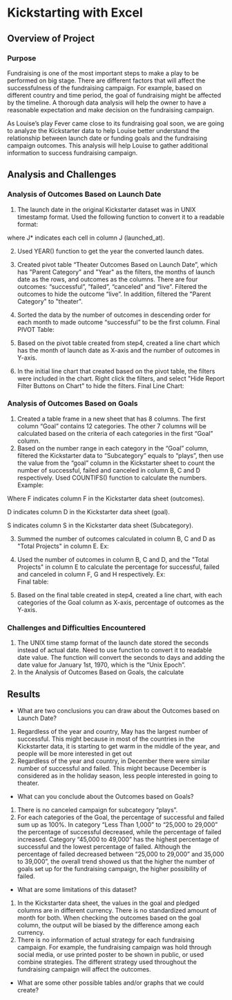 # Kickstarting with Excel
## Overview of Project
### Purpose
Fundraising is one of the most important steps to make a play to be performed on big stage. There are
different factors that will affect the successfulness of the fundraising campaign. For example, based
on different country and time period, the goal of fundraising might be affected by the timeline. A
thorough data analysis will help the owner to have a reasonable expectation and make decision on the 
fundraising campaign.

As Louise’s play Fever came close to its fundraising goal soon, we are going to analyze the Kickstarter
data to help Louise better understand the relationship between launch date or funding goals and the
fundraising campaign outcomes. This analysis will help Louise to gather additional information to
success fundraising campaign. 

## Analysis and Challenges
### Analysis of Outcomes Based on Launch Date
1.	The launch date in the original Kickstarter dataset was in UNIX timestamp format. Used the following function to convert it to a readable format:
    
 where J* indicates each cell in column J (launched_at).
 
2.	Used YEAR() function to get the year the converted launch dates.
3.	Created pivot table “Theater Outcomes Based on Launch Date”, which has "Parent Category" and "Year" as the filters, the months of launch date as the rows, and outcomes as the columns. There are four outcomes: “successful”, ”failed”, “canceled” and “live”. Filtered the outcomes to hide the outcome “live”. In addition, filtered the "Parent Category" to "theater".
4.	Sorted the data by the number of outcomes in descending order for each month to made outcome “successful” to be the first column.
Final PIVOT Table:
 
5.	Based on the pivot table created from step4, created a line chart which has the month of launch date as X-axis and the number of outcomes in Y-axis.
6.	In the initial line chart that created based on the pivot table, the filters were included in the chart. Right click the filters, and select "Hide Report Filter Buttons on Chart" to hide the filters.
Final Line Chart:


 
### Analysis of Outcomes Based on Goals
1.	Created a table frame in a new sheet that has 8 columns. The first column “Goal” contains 12 categories. The other 7 columns will be calculated based on the criteria of each categories in the first “Goal” column.
2.	Based on the number range in each category in the “Goal” column, filtered the Kickstarter data to  “Subcategory” equals to “plays”, then use the value from the “goal” column in the Kickstarter sheet to count the number of successful, failed and canceled in column B, C and D respectively. Used COUNTIFS() function to calculate the numbers.
Example:

 
Where F indicates column F in the Kickstarter data sheet (outcomes).

D indicates column D in the Kickstarter data sheet (goal).

S indicates column S in the Kickstarter data sheet (Subcategory).


3.	Summed the number of outcomes calculated in column B, C and D as "Total Projects" in column E.
Ex:  

4.	Used the number of outcomes in column B, C and D, and the "Total Projects" in column E to calculate the percentage for successful, failed and canceled in column F, G and H respectively.
Ex:  
Final table:
 
5.	Based on the final table created in step4, created a line chart, with each categories of the Goal column as X-axis, percentage of outcomes as the Y-axis.
 
### Challenges and Difficulties Encountered
1.	The UNIX time stamp format of the launch date stored the seconds instead of actual date. Need to use function to convert it to readable date value. The function will convert the seconds to days and adding the date value for January 1st, 1970, which is the “Unix Epoch”.
2.	In the Analysis of Outcomes Based on Goals, the calculate 

## Results
- What are two conclusions you can draw about the Outcomes based on Launch Date?
1.	Regardless of the year and country, May has the largest number of successful. This might because in most of the countries in the Kickstarter data, it is starting to get warm in the middle of the year, and people will be more interested in get out
2.	Regardless of the year and country, in December there were similar number of successful and failed. This might because December is considered as in the holiday season, less people interested in going to theater. 
- What can you conclude about the Outcomes based on Goals?
1.	There is no canceled campaign for subcategory “plays”.
2.	For each categories of the Goal, the percentage of successful and failed sum up as 100%. In category “Less Than 1,000” to “25,000 to 29,000” the percentage of successful decreased, while the percentage of failed increased. Category “45,000 to 49,000” has the highest percentage of successful and the lowest percentage of failed. Although the percentage of failed decreased between “25,000 to 29,000” and 35,000 to 39,000”, the overall trend showed us that the higher the number of goals set up for the fundraising campaign, the higher possibility of failed.  
- What are some limitations of this dataset?
1.	In the Kickstarter data sheet, the values in the goal and pledged columns are in different currency. There is no standardized amount of month for both. When checking the outcomes based on the goal column, the output will be biased by the difference among each currency. 
2.	There is no information of actual strategy for each fundraising campaign. For example, the fundraising campaign was hold through social media, or use printed poster to be shown in public, or used combine strategies. The different strategy used throughout the fundraising campaign will affect the outcomes. 
- What are some other possible tables and/or graphs that we could create?

